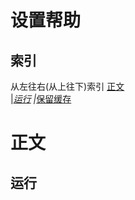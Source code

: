 # 设置帮助
## 索引
从左往右(从上往下)索引
[正文](https://github.com/andogy/MCH/blob/main/%E4%B8%AD%E6%96%87/%E5%B8%AE%E5%8A%A9/%E8%AE%BE%E5%AE%9A%E5%B8%AE%E5%8A%A9/README.md#%E6%AD%A3%E6%96%87)<br>
|_[运行]()
    |_[保留缓存]()
    
# 正文
## 运行
